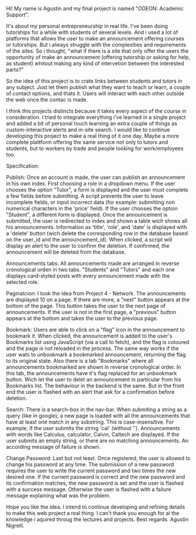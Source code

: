 Hi! My name is Agustin and my final project is named "ODEON: Academic Support".

It's about my personal entrepreneurship in real life. I've been doing tutorships for a while with students of several levels.
And i used a lot of platforms that allows the user to make an announcement offering courses or tutorships. But i always struggle with
the complexities and requirements of the sites. So i thought, "what if there is a site that only offer the users the opportunity of
make an announcement (offering tutorship or asking for help, as student) whitout making any kind of intervetion between the interested parts?"

So the idea of this project is to crate links between students and tutors in any subject. Just let them publish what they want to teach or learn, a couple of contact options, and thats it. Users will interact with each other outside the web once the contac is made.

I think this projects distincts because it takes every aspect of the course in consideration. I tried to integrate everything i've learned in a single project and added a bit of personal touch learning an extra couple of things as custom-interactive alerts and in-site search.
I would like to continue developing this project to make a real thing of it one day. Maybe a more complete plattform offering the same service not only to tutors and students, but to workers by trade and people looking for work/employees too.

Specification:

Publish:
Once an account is made, the user can publish an announcement in his own index. First choosing a role in a dropdown menu.
If the user chooses the option "Tutor", a form is displayed and the user must complete a few fields before submitting.
A script prevents the user to leave incomplete fields, or input incorrect data (for example: submitting non numerical characters in the 'price' field).
If the user chooses the option "Student", a different form is displayed.
Once the announcement is submitted, the user is redirected to index and shown a table wich shows all his announcements.
Information as 'title', 'role', and 'date' is displayed with a 'delete' button (wich delete the corresponding row in the database based on the user_id and the announcement_id). When clicked, a script will display an alert to the user to confirm the deletion.
If confirmed, the announcement will be deleted from the database.

Announcements tabs:
All announcements made are arranged in reverse cronological orden in two tabs. "Students" and "Tutors" and each one displays card-styled posts with every announcement made with the selected role.

Paginatcion:
I took the idea from Project 4 - Network. The announcements are displayed 10 on a page. If there are more, a "next" button appears at the bottom of the page. This button takes the user to the next page of announcements. If the user is not in the first page, a "previous" button appears at the bottom and takes the user to the previous page.

Bookmark:
Users are able to click on a "flag" icon in the announcement to bookmark it. When clicked, the announcement is added to the user's Bookmarks list using JavaScript (via a call to fetch), and the flag is coloured and the page is not reloaded in the process.
The same way works if the user wats to unbookmark a bookmarked announcement, returning the flag to its original state.
Also there is a tab "Bookmarks" where all announcements bookmarked are shown in reverse cronological order. In this tab, the announcements have it's flag replaced for an unbookmark button. Wich let the user to delet an announcement in particular from his Bookmarks list. The behaviour in the backend is the same. But in the front end the user is flashed with an alert that ask for a confirmation before deletion.

Search:
There is a search-box in the nav-bar. When submiting a string as a query (like in google), a new page is loaded with all the announcements that have at least one match in any substring. This is case-insensitive. For example, if the user submits the string 'cal' (without ''). Announcements with words like Calculus, calculator, Calvin, Caltech are displayed.
If the user submits an empty string, or there are no matching announcements. An according message of failure is shown.

Change Password:
Last but not least. Once registered, the user is allowed to change his password at any time. The submission of a new password requires the user to write the current password and two times the new desired one. If the current password is correct and the new password and its confirmation matches, the new password is set and the user is flashed with a success message. Otherwise the user is flashed with a failure message explaining what was the problem.



Hope you like the idea. I intend to continue developing and refining details to make this web project a real thing.
I can't thank you enough for al the knowledge i aquired throug the lectures and projects.
Best regards.
Agustin Nigrelli.